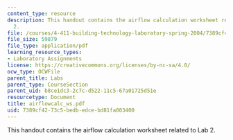 ```yaml
---
content_type: resource
description: This handout contains the airflow calculation worksheet related to Lab
  2.
file: /courses/4-411-building-technology-laboratory-spring-2004/7389cf4273c5bedbedcebd81fa003400_airflowcalc_ws.pdf
file_size: 59879
file_type: application/pdf
learning_resource_types:
- Laboratory Assignments
license: https://creativecommons.org/licenses/by-nc-sa/4.0/
ocw_type: OCWFile
parent_title: Labs
parent_type: CourseSection
parent_uid: b8ce1dc3-2c7c-d522-11c5-67a01725d51e
resourcetype: Document
title: airflowcalc_ws.pdf
uid: 7389cf42-73c5-bedb-edce-bd81fa003400
---
```

This handout contains the airflow calculation worksheet related to Lab 2.